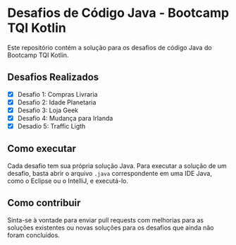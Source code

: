 
# Desafios de Código Java - Bootcamp TQI Kotlin

Este repositório contém a solução para os desafios de código Java do Bootcamp TQI Kotlin.

## Desafios Realizados

- [x] Desafio 1: Compras Livraria
- [x] Desafio 2: Idade Planetaria
- [x] Desafio 3: Loja Geek
- [x] Desafio 4: Mudança para Irlanda
- [x] Desadio 5: Traffic Ligth

## Como executar 

Cada desafio tem sua própria solução Java. Para executar a solução de um desafio, basta abrir o arquivo `.java` correspondente em uma IDE Java, como o Eclipse ou o IntelliJ, e executá-lo.

## Como contribuir

Sinta-se à vontade para enviar pull requests com melhorias para as soluções existentes ou novas soluções para os desafios que ainda não foram concluídos.

